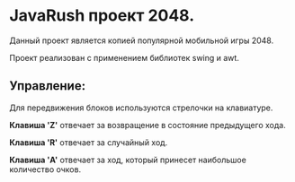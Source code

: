 # JavaRush проект 2048.
Данный проект является копией популярной мобильной игры 2048.

Проект реализован с применением библиотек swing и awt.

## Управление:
Для передвижения блоков используются стрелочки на клавиатуре.

**Клавиша 'Z'** отвечает за возвращение в состояние предыдущего хода.

**Клавиша 'R'** отвечает за случайный ход.

**Клавиша 'A'** отвечает за ход, который принесет наибольшое количество очков.